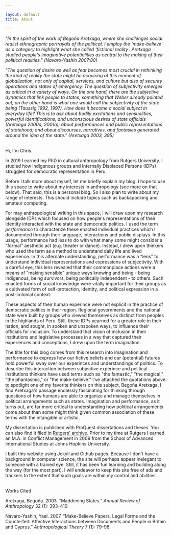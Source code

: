 ```yaml
---

layout: default
title: About

---
```


*"In the spirit of the work of Begoña Aretxaga, where she challenges social realist ethnographic portrayals of the political, I employ the 'make-believe' as a category to highlight what she called 'fictional reality'. Aretxaga studied people's imaginative potentialities as central to the making of their political realities." (Navaro-Yashin 2007:80)*

*"The question of desire as well as fear becomes most crucial in rethinking the kind of reality the state might be acquiring at this moment of globalization, not only of capital, services, and culture but also of security operations and states of emergency.  The question of subjectivity emerges as critical in a variety of ways. On the one hand, there are the subjective dynamics that link people to states, something that Weber already pointed out; on the other hand is what one would call the subjectivity of the state being (Taussig 1992, 1997). How does it become a social subject in everyday life? This is to ask about bodily excitations and sensualities, powerful identifications, and unconscious desires of state officials (Aretxaga 2000a, 2001a); about performances and public representations of statehood; and about discourses, narratives, and fantasies generated around the idea of the state." (Aretxaga 2003, 395)*  
 <br>
 
Hi, I'm Chris. 

In 2019 I earned my PhD in cultural anthropology from Rutgers University.  I studied how indigenous groups and Internally Displaced Persons (IDPs) struggled for democratic representation in Peru.

Before I talk more about myself, let me briefly explain my blog.  I hope to use this space to write about my interests in anthropology (see more on that below). That said, this is a personal blog.  So I also plan to write about my range of interests.  This should include topics such as backapacking and amateur computing.

For may anthropological writing in this space, I will draw upon my research alongside IDPs which focused on how people's representations of their identity interacted with the state and democratic politics.  I used the term *performance* to characterize these enacted individual practices which I documented through their language, interactions and public displays.  In this usage, performance had less to do with what many some might consider a "formal" aesthetic act (e.g. theater or dance).  Instead, I drew upon thinkers who used the term as a method to understand daily life and lived experience.  In this alternate understanding, performance was a "lens" to understand individual representations and expressions of subjectivity.  With a careful eye, this lens revealed that their commonplace actions were a means of "making sensible" unique ways knowing and being - being indigenous, being survivors, being politically independent - to others.  Such enacted forms of social knowledge were vitally important for their groups as a cultivated form of self-protection, identity, and political expression in a post-colonial context. 

These aspects of their human experince were not explicit in the practice of democratic politics in their region.  Regional governments and the national state were built by groups who viewed themselves as distinct from peoples in the highlands of Peru.  Still, these IDPs yearned for a greater role in their nation, and sought, in spoken and unspoken ways, to influence their officials for inclusion.  To understand that vision of inclusion in their institutions and legislative processes in a way that captured their experiences and conceptions, I drew upon the term imagination. 

The title for this blog comes from this research into imagination and performance to express how our fictive beliefs and our (potential) futures hold powerful sway over our experinces and understandings of politics.  To describe this interaction between subjective experince and political institutions thinkers have used terms such as "the fantastic," "the magical," "the phantasmic," or "the make-believe."  I've attached the quotations above to spotlight one of my favorite thinkers on this subject, Begoña Aretxaga.  I find Aretxaga's passage endlessly fascinating for thinking through questions of how humans are able to organize and manage themselves in political arrangements such as states.  Imagination and performance, as it turns out, are far more critical to understanding how political arrangements come about than some might think given common association of these terms with the intangible or artistic.

My dissertation is published with ProQuest dissertations and theses.  You can also find it filed in [Rutgers' archive](https://doi.org/doi:10.7282/t3-zkh7-ab91).  Prior to my time at Rutgers I earned an M.A. in Conflict Management in 2009 from the School of Advanced International Studies at Johns Hopkins University. 

I built this website using Jekyll and Github pages.  Because I don't have a background in computer science, the site will perhaps appear inelegant to someone with a trained eye.  Still, it has been fun learning and building along the way (for the most part).  I will endeavor to keep this site free of ads and trackers to the extent that such goals are within my control and abilities.  
<br>

Works Cited

Aretxaga, Begoña. 2003. “Maddening States.” *Annual Review of Anthropology* 32 (1): 393–410.

Navaro-Yashin, Yael. 2007. “Make-Believe Papers, Legal Forms and the Counterfeit: Affective Interactions between Documents and People in Britain and Cyprus.” *Anthropological Theory* 7 (1): 79–98.